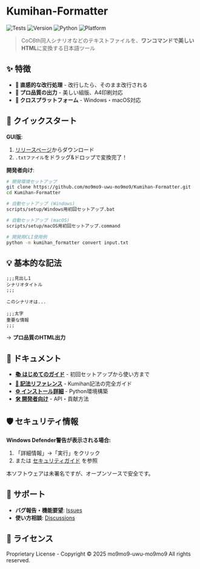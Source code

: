 # Kumihan-Formatter

![Tests](https://github.com/mo9mo9-uwu-mo9mo9/Kumihan-Formatter/workflows/Tests/badge.svg)
![Version](https://img.shields.io/badge/version-0.3.0--alpha.1-orange.svg)
![Python](https://img.shields.io/badge/python-3.12+-green.svg)
![Platform](https://img.shields.io/badge/platform-Windows%20%7C%20macOS-lightgrey.svg)

> CoC6th同人シナリオなどのテキストファイルを、**ワンコマンドで美しいHTML**に変換する日本語ツール

## ✨ 特徴

- **🎯 直感的な改行処理** - 改行したら、そのまま改行される
- **🎨 プロ品質の出力** - 美しい組版、A4印刷対応
- **📱 クロスプラットフォーム** - Windows・macOS対応

## 🚀 クイックスタート

**GUI版**:
1. [リリースページ](https://github.com/mo9mo9-uwu-mo9mo9/Kumihan-Formatter/releases)からダウンロード
2. `.txtファイル`をドラッグ&ドロップで変換完了！

**開発者向け**:
```bash
# 開発環境セットアップ
git clone https://github.com/mo9mo9-uwu-mo9mo9/Kumihan-Formatter.git
cd Kumihan-Formatter

# 自動セットアップ (Windows)
scripts/setup/Windows用初回セットアップ.bat

# 自動セットアップ (macOS)
scripts/setup/macOS用初回セットアップ.command

# 開発用CLI使用例
python -m kumihan_formatter convert input.txt
```

## 💡 基本的な記法

```
;;;見出し1
シナリオタイトル
;;;

このシナリオは...

;;;太字
重要な情報
;;;
```

→ **プロ品質のHTML出力**

## 📖 ドキュメント

- **[📚 はじめてのガイド](docs/user/quickstart.md)** - 初回セットアップから使い方まで
- **[📝 記法リファレンス](docs/user/syntax.md)** - Kumihan記法の完全ガイド
- **[⚙️ インストール詳細](docs/user/installation.md)** - Python環境構築
- **[🛠️ 開発者向け](docs/dev/)** - API・貢献方法

## 🛡️ セキュリティ情報

**Windows Defender警告が表示される場合:**
1. 「詳細情報」→「実行」をクリック
2. または [セキュリティガイド](SECURITY.md) を参照

本ソフトウェアは未署名ですが、オープンソースで安全です。

## 🤝 サポート

- **バグ報告・機能要望**: [Issues](https://github.com/mo9mo9-uwu-mo9mo9/Kumihan-Formatter/issues)
- **使い方相談**: [Discussions](https://github.com/mo9mo9-uwu-mo9mo9/Kumihan-Formatter/discussions)

## 📄 ライセンス

Proprietary License - Copyright © 2025 mo9mo9-uwu-mo9mo9
All rights reserved.
